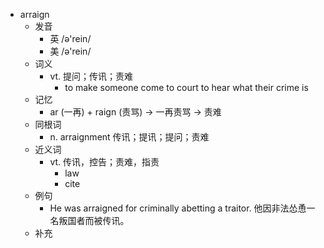 - arraign
  - 发音
    - 英 /ə'rein/
    - 美 /ə'rein/
  - 词义
    - vt. 提问；传讯；责难
      - to make someone come to court to hear what their crime is
  - 记忆
    - ar (一再) + raign (责骂) → 一再责骂 → 责难
  - 同根词
    - n. arraignment 传讯；提讯；提问；责难
  - 近义词
    - vt. 传讯，控告；责难，指责
      - law
      - cite
  - 例句
    - He was arraigned for criminally abetting a traitor. 他因非法怂恿一名叛国者而被传讯。
  - 补充